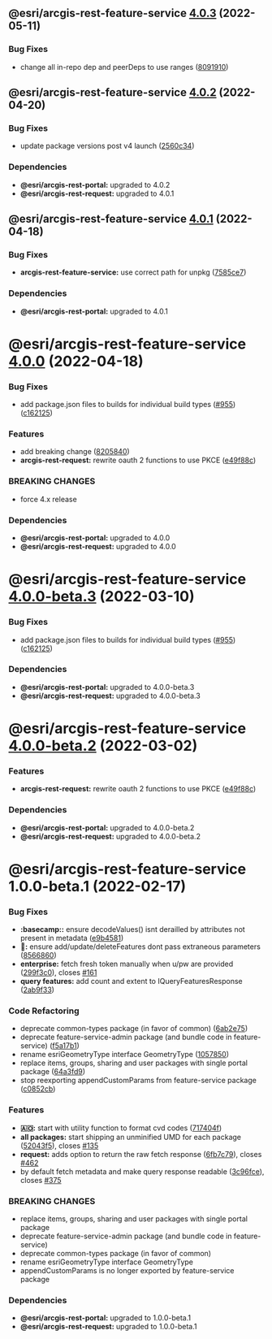 ## @esri/arcgis-rest-feature-service [4.0.3](https://github.com/Esri/arcgis-rest-js/compare/@esri/arcgis-rest-feature-service@4.0.2...@esri/arcgis-rest-feature-service@4.0.3) (2022-05-11)


### Bug Fixes

* change all in-repo dep and peerDeps to use ranges ([8091910](https://github.com/Esri/arcgis-rest-js/commit/809191013b56dd71c394db13e6657301fce9f30f))

## @esri/arcgis-rest-feature-service [4.0.2](https://github.com/Esri/arcgis-rest-js/compare/@esri/arcgis-rest-feature-service@4.0.1...@esri/arcgis-rest-feature-service@4.0.2) (2022-04-20)


### Bug Fixes

* update package versions post v4 launch ([2560c34](https://github.com/Esri/arcgis-rest-js/commit/2560c34b77e718ed2dd95411d1aabcf2a9d9cb57))





### Dependencies

* **@esri/arcgis-rest-portal:** upgraded to 4.0.2
* **@esri/arcgis-rest-request:** upgraded to 4.0.1

## @esri/arcgis-rest-feature-service [4.0.1](https://github.com/Esri/arcgis-rest-js/compare/@esri/arcgis-rest-feature-service@4.0.0...@esri/arcgis-rest-feature-service@4.0.1) (2022-04-18)


### Bug Fixes

* **arcgis-rest-feature-service:** use correct path for unpkg ([7585ce7](https://github.com/Esri/arcgis-rest-js/commit/7585ce73201d0a7b47f7f533db2fc07e45c36b9a))





### Dependencies

* **@esri/arcgis-rest-portal:** upgraded to 4.0.1

# @esri/arcgis-rest-feature-service [4.0.0](https://github.com/Esri/arcgis-rest-js/compare/@esri/arcgis-rest-feature-service@3.4.3...@esri/arcgis-rest-feature-service@4.0.0) (2022-04-18)


### Bug Fixes

* add package.json files to builds for individual build types ([#955](https://github.com/Esri/arcgis-rest-js/issues/955)) ([c162125](https://github.com/Esri/arcgis-rest-js/commit/c16212594f0b914425548be5d61d7435d54a2718))


### Features

* add breaking change ([8205840](https://github.com/Esri/arcgis-rest-js/commit/8205840d81106173fdb1fe3750822e1754611c3b))
* **arcgis-rest-request:** rewrite oauth 2 functions to use PKCE ([e49f88c](https://github.com/Esri/arcgis-rest-js/commit/e49f88c700694aed472733527124c4d0d54e45d6))


### BREAKING CHANGES

* force 4.x release





### Dependencies

* **@esri/arcgis-rest-portal:** upgraded to 4.0.0
* **@esri/arcgis-rest-request:** upgraded to 4.0.0

# @esri/arcgis-rest-feature-service [4.0.0-beta.3](https://github.com/Esri/arcgis-rest-js/compare/@esri/arcgis-rest-feature-service@4.0.0-beta.2...@esri/arcgis-rest-feature-service@4.0.0-beta.3) (2022-03-10)


### Bug Fixes

* add package.json files to builds for individual build types ([#955](https://github.com/Esri/arcgis-rest-js/issues/955)) ([c162125](https://github.com/Esri/arcgis-rest-js/commit/c16212594f0b914425548be5d61d7435d54a2718))





### Dependencies

* **@esri/arcgis-rest-portal:** upgraded to 4.0.0-beta.3
* **@esri/arcgis-rest-request:** upgraded to 4.0.0-beta.3

# @esri/arcgis-rest-feature-service [4.0.0-beta.2](https://github.com/Esri/arcgis-rest-js/compare/@esri/arcgis-rest-feature-service@4.0.0-beta.1...@esri/arcgis-rest-feature-service@4.0.0-beta.2) (2022-03-02)


### Features

* **arcgis-rest-request:** rewrite oauth 2 functions to use PKCE ([e49f88c](https://github.com/Esri/arcgis-rest-js/commit/e49f88c700694aed472733527124c4d0d54e45d6))





### Dependencies

* **@esri/arcgis-rest-portal:** upgraded to 4.0.0-beta.2
* **@esri/arcgis-rest-request:** upgraded to 4.0.0-beta.2

# @esri/arcgis-rest-feature-service 1.0.0-beta.1 (2022-02-17)


### Bug Fixes

* **:basecamp::** ensure decodeValues() isnt derailled by attributes not present in metadata ([e9b4581](https://github.com/Esri/arcgis-rest-js/commit/e9b4581fe803757d146fb1b63a5fa51d74a3b8a9))
* **:bathtub::** ensure add/update/deleteFeatures dont pass extraneous parameters ([8566860](https://github.com/Esri/arcgis-rest-js/commit/8566860554beb32e87c4b9b28b40138b7ac70b80))
* **enterprise:** fetch fresh token manually when u/pw are provided ([299f3c0](https://github.com/Esri/arcgis-rest-js/commit/299f3c0da043b74113310cba9a3e9a0f77afa921)), closes [#161](https://github.com/Esri/arcgis-rest-js/issues/161)
* **query features:** add count and extent to IQueryFeaturesResponse ([2ab9f33](https://github.com/Esri/arcgis-rest-js/commit/2ab9f339f746e79beb06301e2c5e967d8c5135a2))


### Code Refactoring

* deprecate common-types package (in favor of common) ([6ab2e75](https://github.com/Esri/arcgis-rest-js/commit/6ab2e75a3b57ce77391da7f2a16ab57a3e781000))
* deprecate feature-service-admin package (and bundle code in feature-service) ([f5a17b1](https://github.com/Esri/arcgis-rest-js/commit/f5a17b1c93e1e5d2efd62c957bba0203088aa57a))
* rename esriGeometryType interface GeometryType ([1057850](https://github.com/Esri/arcgis-rest-js/commit/1057850012203f38def46568b1cad20ed5568f2b))
* replace items, groups, sharing and user packages with single portal package ([64a3fd9](https://github.com/Esri/arcgis-rest-js/commit/64a3fd9a8a6824d388acb773ca0ffe8900e476f8))
* stop reexporting appendCustomParams from feature-service package ([c0852cb](https://github.com/Esri/arcgis-rest-js/commit/c0852cbe9eb43e0a872498f639a0f3276ad7c5be))


### Features

* **:angola::** start with utility function to format cvd codes ([717404f](https://github.com/Esri/arcgis-rest-js/commit/717404f9827ebe4282fb43ace7df048a6ab679b1))
* **all packages:** start shipping an unminified UMD for each package ([52043f5](https://github.com/Esri/arcgis-rest-js/commit/52043f5b702aca699f62abf8054582286e258ba5)), closes [#135](https://github.com/Esri/arcgis-rest-js/issues/135)
* **request:** adds option to return the raw fetch response ([6fb7c79](https://github.com/Esri/arcgis-rest-js/commit/6fb7c792f4aab585a06bb1178b41a8687eabc419)), closes [#462](https://github.com/Esri/arcgis-rest-js/issues/462)
* by default fetch metadata and make query response readable ([3c96fce](https://github.com/Esri/arcgis-rest-js/commit/3c96fce874f82d0cf56294b7b665cc87980ef5f8)), closes [#375](https://github.com/Esri/arcgis-rest-js/issues/375)


### BREAKING CHANGES

* replace items, groups, sharing and user packages with single portal package
* deprecate feature-service-admin package (and bundle code in feature-service)
* deprecate common-types package (in favor of common)
* rename esriGeometryType interface GeometryType
* appendCustomParams is no longer exported by feature-service package





### Dependencies

* **@esri/arcgis-rest-portal:** upgraded to 1.0.0-beta.1
* **@esri/arcgis-rest-request:** upgraded to 1.0.0-beta.1
